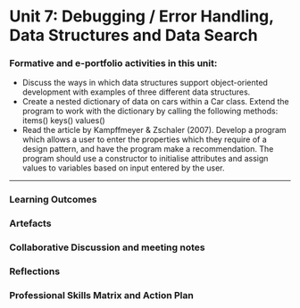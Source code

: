 # Unit 7: Debugging / Error Handling, Data Structures and Data Search

### Formative and e-portfolio activities in this unit:
 - Discuss the ways in which data structures support object-oriented development with examples of three different data structures.
 - Create a nested dictionary of data on cars within a Car class. Extend the program to work with the dictionary by calling the following methods:
     items()
     keys()
     values()
 - Read the article by Kampffmeyer & Zschaler (2007). Develop a program which allows a user to enter the properties which they require of a design pattern, and have the program make a recommendation. The program should use a constructor to initialise attributes and assign values to variables based on input entered by the user.
---

### Learning Outcomes
### Artefacts
### Collaborative Discussion and meeting notes
### Reflections
### Professional Skills Matrix and Action Plan
